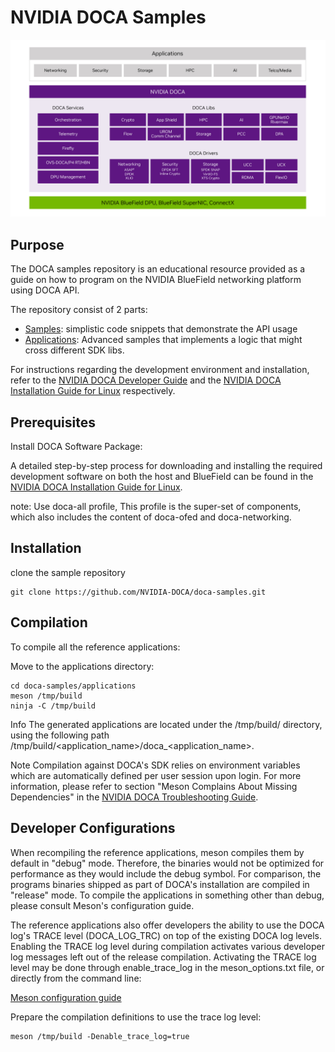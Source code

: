# NVIDIA DOCA Samples
![DOCA software Stack](doca-software.jpg "DOCA Software Stack")

##  Purpose

The DOCA samples repository is an educational resource provided as a guide on how to program on the NVIDIA BlueField networking platform using DOCA API.

The repository consist of 2 parts:
* [Samples](https://github.com/NVIDIA-DOCA/doca-samples-demo/tree/main/samples):  simplistic code snippets that demonstrate the API usage 
* [Applications](https://github.com/NVIDIA-DOCA/doca-samples-demo/tree/main/applications): Advanced samples that implements a logic that might cross different SDK libs.


For instructions regarding the development environment and installation, refer to the [NVIDIA DOCA Developer Guide](https://docs.nvidia.com/doca/sdk/NVIDIA+DOCA+Developer+Guide) and the [NVIDIA DOCA Installation Guide for Linux](https://docs.nvidia.com/doca/sdk/NVIDIA+DOCA+Installation+Guide+for+Linux) respectively.

##  Prerequisites

Install DOCA Software Package:

A detailed step-by-step process for downloading and installing the required development software on both the host and BlueField can be found in the [NVIDIA DOCA Installation Guide for Linux](https://docs.nvidia.com/doca/sdk/NVIDIA+DOCA+Installation+Guide+for+Linux).

note: Use doca-all profile, This profile is the super-set of components, which also includes the content of doca-ofed and doca-networking.


##  Installation

clone the sample repository

    git clone https://github.com/NVIDIA-DOCA/doca-samples.git

## Compilation

To compile all the reference applications:

Move to the applications directory:

    cd doca-samples/applications
    meson /tmp/build
    ninja -C /tmp/build

Info
    The generated applications are located under the /tmp/build/ directory, using the following path /tmp/build/<application_name>/doca_<application_name>.

Note
    Compilation against DOCA's SDK relies on environment variables which are automatically defined per user session upon login. For more information, please refer to section "Meson Complains About Missing Dependencies" in the [NVIDIA DOCA Troubleshooting Guide](https://docs.nvidia.com/doca/sdk/NVIDIA+DOCA+Troubleshooting+Guide#src-2957507292_id-.NVIDIADOCATroubleshootingGuidev2.8.0-FailuretoSetHugePages).


## Developer Configurations
When recompiling the reference applications, meson compiles them by default in "debug" mode. Therefore, the binaries would not be optimized for performance as they would include the debug symbol. For comparison, the programs binaries shipped as part of DOCA's installation are compiled in "release" mode. To compile the applications in something other than debug, please consult Meson's configuration guide.

The reference applications also offer developers the ability to use the DOCA log's TRACE level (DOCA_LOG_TRC) on top of the existing DOCA log levels. Enabling the TRACE log level during compilation activates various developer log messages left out of the release compilation. Activating the TRACE log level may be done through enable_trace_log in the meson_options.txt file, or directly from the command line:

[Meson configuration guide](https://mesonbuild.com/)

Prepare the compilation definitions to use the trace log level:

    meson /tmp/build -Denable_trace_log=true
